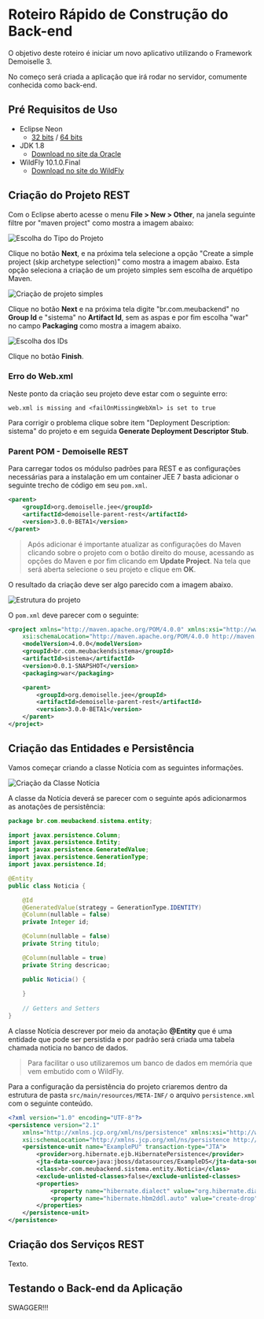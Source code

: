 # Roteiro Rápido de Construção do Back-end
O objetivo deste roteiro é iniciar um novo aplicativo utilizando o Framework Demoiselle 3.

No começo será criada a aplicação que irá rodar no servidor, comumente conhecida como back-end.
## Pré Requisitos de Uso
* Eclipse Neon
  * [32 bits](http://www.eclipse.org/downloads/download.php?file=/technology/epp/downloads/release/neon/1/eclipse-jee-neon-1-linux-gtk.tar.gz) / [64 bits](http://www.eclipse.org/downloads/download.php?file=/technology/epp/downloads/release/neon/1/eclipse-jee-neon-1-linux-gtk-x86_64.tar.gz)
* JDK 1.8
  * [Download no site da Oracle](http://www.oracle.com/technetwork/pt/java/javase/downloads/jdk8-downloads-2133151.html)
* WildFly 10.1.0.Final
  * [Download no site do WildFly](http://wildfly.org/downloads/)

## Criação do Projeto REST
Com o Eclipse aberto acesse o menu **File > New > Other**, na janela seguinte filtre por "maven project" como mostra a imagem abaixo:

![Escolha do Tipo do Projeto](project-type.png)

Clique no botão **Next**, e na próxima tela selecione a opção "Create a simple project (skip archetype selection)" como mostra a imagem abaixo. Esta opção seleciona a criação de um projeto simples sem escolha de arquétipo Maven.

![Criação de projeto simples](simple.png)

Clique no botão **Next** e na próxima tela digite "br.com.meubackend" no **Group Id** e "sistema" no **Artifact Id**, sem as aspas e por fim escolha "war" no campo **Packaging** como mostra a imagem abaixo.

![Escolha dos IDs](id.png)

Clique no botão **Finish**.

### Erro do Web.xml
Neste ponto da criação seu projeto deve estar com o seguinte erro:
```
web.xml is missing and <failOnMissingWebXml> is set to true
```
Para corrigir o problema clique sobre item "Deployment Description: sistema" do projeto e em seguida **Generate Deployment Descriptor Stub**.

### Parent POM - Demoiselle REST
Para carregar todos os módulso padrões para REST e as configurações necessárias para a instalação em um container JEE 7 basta adicionar o seguinte trecho de código em seu `pom.xml`.
```xml
<parent>
    <groupId>org.demoiselle.jee</groupId>
    <artifactId>demoiselle-parent-rest</artifactId>
    <version>3.0.0-BETA1</version>
</parent>
```

> Após adicionar é importante atualizar as configurações do Maven clicando sobre o projeto com o botão direito do mouse, acessando as opções do Maven e por fim clicando em **Update Project**. Na tela que será aberta selecione o seu projeto e clique em **OK**.

O resultado da criação deve ser algo parecido com a imagem abaixo.

![Estrutura do projeto](project-structure.png)

O `pom.xml` deve parecer com o seguinte:

```xml
<project xmlns="http://maven.apache.org/POM/4.0.0" xmlns:xsi="http://www.w3.org/2001/XMLSchema-instance"
	xsi:schemaLocation="http://maven.apache.org/POM/4.0.0 http://maven.apache.org/xsd/maven-4.0.0.xsd">
	<modelVersion>4.0.0</modelVersion>
	<groupId>br.com.meubackendsistema</groupId>
	<artifactId>sistema</artifactId>
	<version>0.0.1-SNAPSHOT</version>
	<packaging>war</packaging>

	<parent>
		<groupId>org.demoiselle.jee</groupId>
		<artifactId>demoiselle-parent-rest</artifactId>
		<version>3.0.0-BETA1</version>
	</parent>
</project>
```

## Criação das Entidades e Persistência
Vamos começar criando a classe Notícia com as seguintes informações.

![Criação da Classe Notícia](class-noticia.png)

A classe da Notícia deverá se parecer com o seguinte após adicionarmos as anotações de persistência:

```java
package br.com.meubackend.sistema.entity;

import javax.persistence.Column;
import javax.persistence.Entity;
import javax.persistence.GeneratedValue;
import javax.persistence.GenerationType;
import javax.persistence.Id;

@Entity
public class Noticia {

	@Id
	@GeneratedValue(strategy = GenerationType.IDENTITY)
	@Column(nullable = false)
	private Integer id;

	@Column(nullable = false)
	private String titulo;

	@Column(nullable = true)
	private String descricao;

	public Noticia() {
		
	}
    
    // Getters and Setters
}
```

A classe Notícia descrever por meio da anotação **@Entity** que é uma entidade que pode ser persistida e por padrão será criada uma tabela chamada noticia no banco de dados.

> Para facilitar o uso utilizaremos um banco de dados em memória que vem embutido com o WildFly.

Para a configuração da persistência do projeto criaremos dentro da estrutura de pasta `src/main/resources/META-INF/` o arquivo `persistence.xml` com o seguinte conteúdo.

```xml
<?xml version="1.0" encoding="UTF-8"?>
<persistence version="2.1"
	xmlns="http://xmlns.jcp.org/xml/ns/persistence" xmlns:xsi="http://www.w3.org/2001/XMLSchema-instance"
	xsi:schemaLocation="http://xmlns.jcp.org/xml/ns/persistence http://xmlns.jcp.org/xml/ns/persistence/persistence_2_1.xsd">
	<persistence-unit name="ExamplePU" transaction-type="JTA">
		<provider>org.hibernate.ejb.HibernatePersistence</provider>
		<jta-data-source>java:jboss/datasources/ExampleDS</jta-data-source>
		<class>br.com.meubackend.sistema.entity.Noticia</class>
		<exclude-unlisted-classes>false</exclude-unlisted-classes>
		<properties>
			<property name="hibernate.dialect" value="org.hibernate.dialect.HSQLDialect" />
			<property name="hibernate.hbm2ddl.auto" value="create-drop" />
		</properties>
	</persistence-unit>	
</persistence>
```

## Criação dos Serviços REST
Texto.
## Testando o Back-end da Aplicação
SWAGGER!!!
